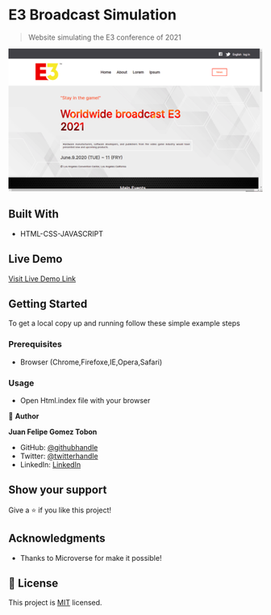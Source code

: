 # E3 Broadcast Simulation

> Website simulating the E3 conference of 2021

![screenshot](./app_screenshot.png)


## Built With

- HTML-CSS-JAVASCRIPT

## Live Demo

[Visit Live Demo Link](https://felipeg005.github.io/Capstone-html-css-Javascript/)


## Getting Started

To get a local copy up and running follow these simple example steps

### Prerequisites

- Browser (Chrome,Firefoxe,IE,Opera,Safari)

### Usage

- Open Html.index file with your browser


👤 **Author**

**Juan Felipe Gomez Tobon**

- GitHub: [@githubhandle](https://github.com/Felipeg005/)
- Twitter: [@twitterhandle](https://twitter.com/JuanFGT05)
- LinkedIn: [LinkedIn](https://www.linkedin.com/in/juan-felipe-gomez-tobon/)

## Show your support

Give a ⭐️ if you like this project!

## Acknowledgments

- Thanks to Microverse for make it possible!

## 📝 License

This project is [MIT](./MIT.md) licensed.
